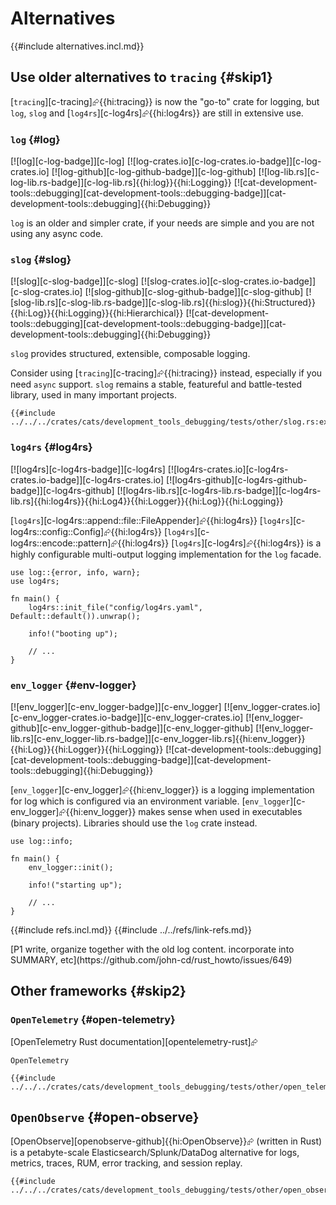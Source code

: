 # Alternatives

{{#include alternatives.incl.md}}

## Use older alternatives to `tracing` {#skip1}

[`tracing`][c-tracing]⮳{{hi:tracing}} is now the "go-to" crate for logging, but `log`, `slog` and [`log4rs`][c-log4rs]⮳{{hi:log4rs}} are still in extensive use.

### `log` {#log}

[![log][c-log-badge]][c-log] [![log-crates.io][c-log-crates.io-badge]][c-log-crates.io] [![log-github][c-log-github-badge]][c-log-github] [![log-lib.rs][c-log-lib.rs-badge]][c-log-lib.rs]{{hi:log}}{{hi:Logging}} [![cat-development-tools::debugging][cat-development-tools::debugging-badge]][cat-development-tools::debugging]{{hi:Debugging}}

`log` is an older and simpler crate, if your needs are simple and you are not using any async code.

### `slog` {#slog}

[![slog][c-slog-badge]][c-slog] [![slog-crates.io][c-slog-crates.io-badge]][c-slog-crates.io] [![slog-github][c-slog-github-badge]][c-slog-github] [![slog-lib.rs][c-slog-lib.rs-badge]][c-slog-lib.rs]{{hi:slog}}{{hi:Structured}}{{hi:Log}}{{hi:Logging}}{{hi:Hierarchical}} [![cat-development-tools::debugging][cat-development-tools::debugging-badge]][cat-development-tools::debugging]{{hi:Debugging}}

`slog` provides structured, extensible, composable logging.

Consider using [`tracing`][c-tracing]⮳{{hi:tracing}} instead, especially if you need `async` support. `slog` remains a stable, featureful and battle-tested library, used in many important projects.

```rust,editable
{{#include ../../../crates/cats/development_tools_debugging/tests/other/slog.rs:example}}
```

### `log4rs` {#log4rs}

[![log4rs][c-log4rs-badge]][c-log4rs] [![log4rs-crates.io][c-log4rs-crates.io-badge]][c-log4rs-crates.io] [![log4rs-github][c-log4rs-github-badge]][c-log4rs-github] [![log4rs-lib.rs][c-log4rs-lib.rs-badge]][c-log4rs-lib.rs]{{hi:log4rs}}{{hi:Log4}}{{hi:Logger}}{{hi:Log}}{{hi:Logging}}

[`log4rs`][c-log4rs::append::file::FileAppender]⮳{{hi:log4rs}} [`log4rs`][c-log4rs::config::Config]⮳{{hi:log4rs}} [`log4rs`][c-log4rs::encode::pattern]⮳{{hi:log4rs}} [`log4rs`][c-log4rs]⮳{{hi:log4rs}} is a highly configurable multi-output logging implementation for the `log` facade.

```rust,editable
use log::{error, info, warn};
use log4rs;

fn main() {
    log4rs::init_file("config/log4rs.yaml", Default::default()).unwrap();

    info!("booting up");

    // ...
}
```

### `env_logger` {#env-logger}

[![env_logger][c-env_logger-badge]][c-env_logger] [![env_logger-crates.io][c-env_logger-crates.io-badge]][c-env_logger-crates.io] [![env_logger-github][c-env_logger-github-badge]][c-env_logger-github] [![env_logger-lib.rs][c-env_logger-lib.rs-badge]][c-env_logger-lib.rs]{{hi:env_logger}}{{hi:Log}}{{hi:Logger}}{{hi:Logging}} [![cat-development-tools::debugging][cat-development-tools::debugging-badge]][cat-development-tools::debugging]{{hi:Debugging}}

[`env_logger`][c-env_logger]⮳{{hi:env_logger}} is a logging implementation for log which is configured via an environment variable. [`env_logger`][c-env_logger]⮳{{hi:env_logger}} makes sense when used in executables (binary projects). Libraries should use the `log` crate instead.

```rust,editable
use log::info;

fn main() {
    env_logger::init();

    info!("starting up");

    // ...
}
```

{{#include refs.incl.md}}
{{#include ../../refs/link-refs.md}}

<div class="hidden">
[P1 write, organize together with the old log content. incorporate into SUMMARY, etc](https://github.com/john-cd/rust_howto/issues/649)

## Other frameworks {#skip2}

### `OpenTelemetry` {#open-telemetry}

[OpenTelemetry Rust documentation][opentelemetry-rust]⮳

`OpenTelemetry`

```rust,editable
{{#include ../../../crates/cats/development_tools_debugging/tests/other/open_telemetry.rs:example}}
```

## `OpenObserve` {#open-observe}

[OpenObserve][openobserve-github]{{hi:OpenObserve}}⮳ (written in Rust) is a petabyte-scale Elasticsearch/Splunk/DataDog alternative for logs, metrics, traces, RUM, error tracking, and session replay.

```rust,editable
{{#include ../../../crates/cats/development_tools_debugging/tests/other/open_observe.rs:example}}
```

</div>
